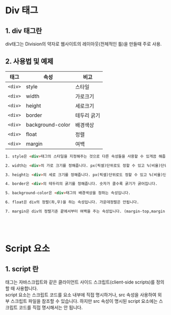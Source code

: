# Div 태그

## 1. div 태그란 
div태그는 Division의 약자로 웹사이트의 레이아웃(전체적인 틀)을 만들때 주로 사용.

## 2. 사용법 및 예제
|태그 |속성|비고|
|------|---|---|
 ```<div>```|style|스타일|
 ```<div>```| width|가로크기|
 ```<div>```|height|세로크기|
 ```<div>```|border|테두리 굵기|
 ```<div>```|background-color|배경색상|
 ```<div>```|float|정렬|
 ```<div>```|margin|여백|
 ```html
1. style은 <div>태그의 스타일을 지정해주는 것으로 다른 속성들을 사용할 수 있게끔 해줍니다. <div style="">

2. width는 <div>의 가로 크기를 정해줍니다. px(픽셀)단위로도 정할 수 있고 %(비율)단위로도 정할 수 있습니다.

3. height는 <div>의 세로 크기를 정해줍니다. px(픽셀)단위로도 정할 수 있고 %(비율)단위로도 정할 수 있습니다.

4. border은 <div>의 테두리의 굵기를 정해줍니다. 숫자가 클수록 굵기가 굵어집니다.

5. background-color은 <div>태그의 배경색상을 정하는 속성입니다.

6. float은 div의 정렬(좌,우)을 하는 속성입니다. 가운데정렬은 안됩니다.

7. margin은 div의 정렬기준 끝에서부터 여백을 주는 속성입니다. (margin-top,margin,-bottom,margin-left,margi
```
<br>
<br>

# Script 요소
## 1. script 란
 태그는 자바스크립트와 같은 클라이언트 사이드 스크립트(client-side scripts)를 정의할 때 사용합니다.
 <br>
 script 요소는 스크립트 코드를 요소 내부에 직접 명시하거나, src 속성을 사용하여 외부 스크립트 파일을 참조할 수 있습니다. 하지만 src 속성이 명시된 script 요소에는 스크립트 코드를 직접 명시해서는 안 됩니다.
 <br>
